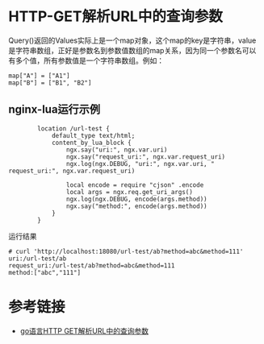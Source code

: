 # HTTP-GET解析URL中的查询参数


Query()返回的Values实际上是一个map对象，这个map的key是字符串，value是字符串数组，正好是参数名到参数值数组的map关系，因为同一个参数名可以有多个值，所有参数值是一个字符串数组。例如：
```
map["A"] = ["A1"]
map["B"] = ["B1", "B2"]
```

## nginx-lua运行示例
```
        location /url-test {
            default_type text/html;
            content_by_lua_block {
                ngx.say("uri:", ngx.var.uri)
                ngx.say("request_uri:", ngx.var.request_uri)
                ngx.log(ngx.DEBUG, "uri:", ngx.var.uri, " request_uri:", ngx.var.request_uri)

                local encode = require "cjson" .encode
                local args = ngx.req.get_uri_args()
                ngx.log(ngx.DEBUG, encode(args.method))
                ngx.say("method:", encode(args.method))
            }
        }
```

运行结果
```
# curl 'http://localhost:18080/url-test/ab?method=abc&method=111' 
uri:/url-test/ab
request_uri:/url-test/ab?method=abc&method=111
method:["abc","111"]
```

# 参考链接

- [go语言HTTP GET解析URL中的查询参数](https://www.jianshu.com/p/1075211f0556)
